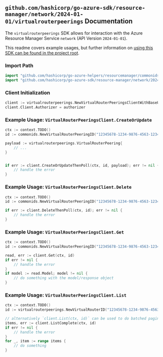 
## `github.com/hashicorp/go-azure-sdk/resource-manager/network/2024-01-01/virtualrouterpeerings` Documentation

The `virtualrouterpeerings` SDK allows for interaction with the Azure Resource Manager Service `network` (API Version `2024-01-01`).

This readme covers example usages, but further information on [using this SDK can be found in the project root](https://github.com/hashicorp/go-azure-sdk/tree/main/docs).

### Import Path

```go
import "github.com/hashicorp/go-azure-helpers/resourcemanager/commonids"
import "github.com/hashicorp/go-azure-sdk/resource-manager/network/2024-01-01/virtualrouterpeerings"
```


### Client Initialization

```go
client := virtualrouterpeerings.NewVirtualRouterPeeringsClientWithBaseURI("https://management.azure.com")
client.Client.Authorizer = authorizer
```


### Example Usage: `VirtualRouterPeeringsClient.CreateOrUpdate`

```go
ctx := context.TODO()
id := commonids.NewVirtualRouterPeeringID("12345678-1234-9876-4563-123456789012", "example-resource-group", "virtualRouterValue", "peeringValue")

payload := virtualrouterpeerings.VirtualRouterPeering{
	// ...
}


if err := client.CreateOrUpdateThenPoll(ctx, id, payload); err != nil {
	// handle the error
}
```


### Example Usage: `VirtualRouterPeeringsClient.Delete`

```go
ctx := context.TODO()
id := commonids.NewVirtualRouterPeeringID("12345678-1234-9876-4563-123456789012", "example-resource-group", "virtualRouterValue", "peeringValue")

if err := client.DeleteThenPoll(ctx, id); err != nil {
	// handle the error
}
```


### Example Usage: `VirtualRouterPeeringsClient.Get`

```go
ctx := context.TODO()
id := commonids.NewVirtualRouterPeeringID("12345678-1234-9876-4563-123456789012", "example-resource-group", "virtualRouterValue", "peeringValue")

read, err := client.Get(ctx, id)
if err != nil {
	// handle the error
}
if model := read.Model; model != nil {
	// do something with the model/response object
}
```


### Example Usage: `VirtualRouterPeeringsClient.List`

```go
ctx := context.TODO()
id := virtualrouterpeerings.NewVirtualRouterID("12345678-1234-9876-4563-123456789012", "example-resource-group", "virtualRouterValue")

// alternatively `client.List(ctx, id)` can be used to do batched pagination
items, err := client.ListComplete(ctx, id)
if err != nil {
	// handle the error
}
for _, item := range items {
	// do something
}
```
